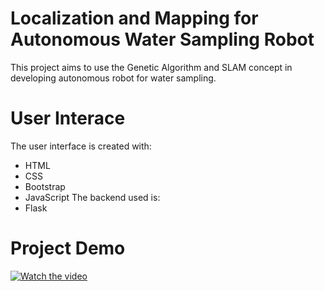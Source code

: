 # Localization and Mapping for Autonomous Water Sampling Robot

This project aims to use the Genetic Algorithm and SLAM concept in developing autonomous robot for water sampling.

# User Interace
The user interface is created with:
- HTML
- CSS
- Bootstrap
- JavaScript
The backend used is:
- Flask

# Project Demo
[![Watch the video](https://i.imgur.com/vKb2F1B.png)](https://drive.google.com/file/d/1tVkjMJFPDjepcW02eMM5NuEAXrSjlwtC/view?usp=sharing)
